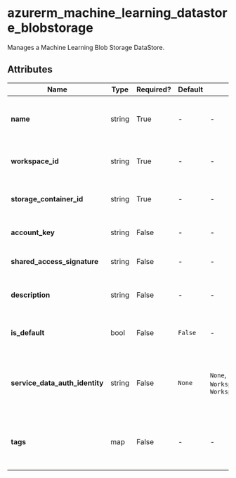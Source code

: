 # azurerm_machine_learning_datastore_blobstorage

Manages a Machine Learning Blob Storage DataStore.

## Attributes

| Name | Type | Required? | Default  | possible values | Description |
| ---- | ---- | --------- | -------- | ----------- | ----------- |
| **name** | string | True | -  |  -  | The name of the Machine Learning DataStore. Changing this forces a new Machine Learning DataStore to be created. | 
| **workspace_id** | string | True | -  |  -  | The ID of the Machine Learning Workspace. Changing this forces a new Machine Learning DataStore to be created. | 
| **storage_container_id** | string | True | -  |  -  | The ID of the Storage Account Container. Changing this forces a new Machine Learning DataStore to be created. | 
| **account_key** | string | False | -  |  -  | The access key of the Storage Account. Conflicts with `shared_access_signature`. | 
| **shared_access_signature** | string | False | -  |  -  | The Shared Access Signature of the Storage Account. Conflicts with `account_key`. | 
| **description** | string | False | -  |  -  | Text used to describe the asset. Changing this forces a new Machine Learning DataStore to be created. | 
| **is_default** | bool | False | `False`  |  -  | Specifies whether this Machines Learning DataStore is the default for the Workspace. Defaults to `false`. | 
| **service_data_auth_identity** | string | False | `None`  |  `None`, `WorkspaceSystemAssignedIdentity`, `WorkspaceUserAssignedIdentity`  | Specifies which identity to use when retrieving data from the specified source. Defaults to `None`. Possible values are `None`, `WorkspaceSystemAssignedIdentity` and `WorkspaceUserAssignedIdentity`. | 
| **tags** | map | False | -  |  -  | A mapping of tags which should be assigned to the Machine Learning DataStore. Changing this forces a new Machine Learning DataStore to be created. | 

